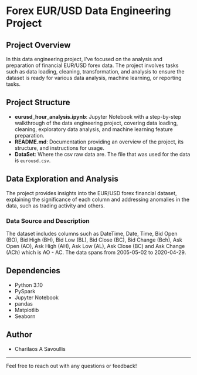 # Forex EUR/USD Data Engineering Project

## Project Overview

In this data engineering project, I've focused on the analysis and preparation of financial EUR/USD forex data. The project involves tasks such as data loading, cleaning, transformation, and analysis to ensure the dataset is ready for various data analysis, machine learning, or reporting tasks.

## Project Structure

- **eurusd_hour_analysis.ipynb**: Jupyter Notebook with a step-by-step walkthrough of the data engineering project, covering data loading, cleaning, exploratory data analysis, and machine learning feature preparation.
- **README.md**: Documentation providing an overview of the project, its structure, and instructions for usage.
- **DataSet**: Where the csv raw data are. The file that was used for the data is `eurousd.csv`.

## Data Exploration and Analysis

The project provides insights into the EUR/USD forex financial dataset, explaining the significance of each column and addressing anomalies in the data, such as trading activity and others.

### Data Source and Description

The dataset includes columns such as DateTime, Date, Time, Bid Open (BO), Bid High (BH), Bid Low (BL), Bid Close (BC), Bid Change (Bch), Ask Open (AO), Ask High (AH), Ask Low (AL), Ask Close (BC) and Ask Change (ACh) which is AO - AC.
The data spans from 2005-05-02 to 2020-04-29.

## Dependencies

- Python 3.10
- PySpark
- Jupyter Notebook
- pandas
- Matplotlib
- Seaborn

## Author

- Charilaos A Savoullis

---

Feel free to reach out with any questions or feedback!
